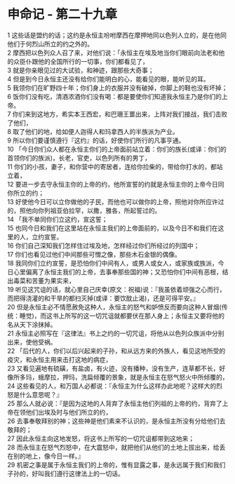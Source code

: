 # 申命记 - 第二十九章
  
 1 这些话是盟约的话；这约是永恒主吩咐摩西在摩押地同以色列人立的，是在他同他们于何烈山所立的约之外的。  
 2 摩西把以色列众人召了来，对他们说：「永恒主在埃及地当你们眼前向法老和他的众臣仆跟他的全国所行的一切事，你们都看见了，  
 3 就是你亲眼见过的大试验，和神迹，跟那些大奇事；  
 4 但是到今日永恒主还没有给你们能明白的心，能看见的眼，能听见的耳。  
 5 我领你们在旷野四十年；你们身上的衣服并没有破掉，你脚上的鞋也没有坏掉；  
 6 饭你们没有吃，清酒浓酒你们没有喝：都是要使你们知道我永恒主乃是你们的上帝。  
 7 你们来到这地方，希实本王西宏，和巴珊王噩出来，上阵对我们接战，我们击败了他们，  
 8 取了他们的地，给如便人迦得人和玛拿西人的半族派为产业。  
 9 所以你们要谨慎遵行『这约』的话，好使你们所行的凡事亨通。  
 10 「今日你们众人都在永恒主你们的上帝面前站立着：你们的族长(或译：你们的首领你们的族派)，长老，官吏，以色列所有的男丁，  
 11 你们的小孩，妻子，和你营中的寄居者，连给你捡柴的，带给你打水的，都站立着，  
 12 要进一步去守永恒主你的上帝的约，他所宣誓的约就是永恒主你的上帝今日同你所立的约；  
 13 好使他今日可以立你做他的子民，而他也可以做你的上帝，照他对你所应许过的，照他向你列祖亚伯拉罕，以撒，雅各，所起誓过的。  
 14 「我不单同你们立这约，宣这誓；  
 15 也同今日和我们在这里站在永恒主我们的上帝面前的，以及今日不和我们在这里的人，立约宣誓。  
 16 你们自己深知我们怎样住过埃及地，怎样经过你们所经过的列国中；  
 17 你们也看见过他们中间那些可憎之像，那些木石金银的偶像。  
 18 我同你们立约宣誓，是恐怕你们中间有人，或男人或女人，或家族或族派，今日心里偏离了永恒主我们的上帝，去事奉那些国的神；又恐怕你们中间有恶根，结出毒菜和苦董为果实来，  
 19 听见这咒诅的话，就心里自己庆幸(原文：祝福)说：『我虽依着顽强之心而行，而把得浇灌的和干旱的都扫灭掉(或译：要饮酖止渴)，还是可得平安。』  
 20 但是永恒主必不情愿赦免这种人，永恒主的怒气和妒愤反而要向这种人冒烟(传统：睡觉)，而这书上所写的这一切咒诅就都要伏在那人身上；永恒主又要将他的名从天下涂抹掉。  
 21 永恒主必照写在『这律法』书上之约的一切咒诅，将他从以色列众族派中分别出来，使他受祸。  
 22 「后代的人，你们以后兴起来的子孙，和从远方来的外族人，看见这地所受的疫灾，和永恒主用来击打这地的病症，  
 23 又看见遍地有硫磺，有盐卤，有火迹，没有播种，没有生产，连草都不长，好像所多玛，蛾摩拉，押玛，洗扁倾覆的景象，就是永恒主在怒气怒火中所倾覆的，  
 24 这些看见的人，和万国人必都说：『永恒主为什么这样办此地呢？这样大的烈怒是什么意思呢？』  
 25 那么人就必说：『是因为这地的人背弃了永恒主他们列祖的上帝的约，背弃了上帝在领他们出埃及时与他们所立的约，  
 26 去事奉敬拜别的神；这些神是他们素来不认识的，是永恒主所没有分给他们去敬拜的；  
 27 因此永恒主向这地发怒，将这书上所写的一切咒诅都带到这地来；  
 28 而永恒主在怒气烈怒中，在大震怒中，就把他们从他们的土地上拔出来，给丢在别的地上，像今日一样。』  
 29 机密之事是属于永恒主我们的上帝的，惟有显露之事，是永远属于我们和我们子孙的，好叫我们遵行这律法上的一切话。